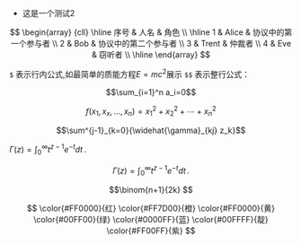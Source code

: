 - 这是一个测试2

$$
\begin{array}
{cll}
\hline
	序号 & 人名 & 角色 \\
\hline
	1 & Alice    & 协议中的第一个参与者 \\
	2 & Bob      & 协议中的第二个参与者 \\
	3 & Trent    & 仲裁者 \\
	4 & Eve      & 窃听者 \\
\hline	
\end{array}
$$

`$` 表示行内公式,如最简单的质能方程$E=mc^2$展示
`$$` 表示整行公式：

$$\sum_{i=1}^n a_i=0$$

$$f(x_1,x_x,\ldots,x_n) = x_1^2 + x_2^2 + \cdots + x_n^2 $$

$$\sum^{j-1}_{k=0}{\widehat{\gamma}_{kj} z_k}$$

$\Gamma(z) = \int_0^\infty t^{z-1}e^{-t}dt\,.$

$$\Gamma(z) = \int_0^\infty t^{z-1}e^{-t}dt\,.$$

$$\binom{n+1}{2k} $$

$$
\color{#FF0000}{红} 
\color{#FF7D00}{橙} 
\color{#FF0000}{黄} 
\color{#00FF00}{绿}
\color{#0000FF}{蓝} 
\color{#00FFFF}{靛} 
\color{#FF00FF}{紫}
$$